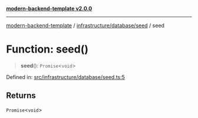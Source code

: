 [**modern-backend-template v2.0.0**](../../../../README.md)

***

[modern-backend-template](../../../../modules.md) / [infrastructure/database/seed](../README.md) / seed

# Function: seed()

> **seed**(): `Promise`\<`void`\>

Defined in: [src/infrastructure/database/seed.ts:5](https://github.com/maemreyo/saas-4cus-nodejs/blob/2a5b3f3aa11335dfa561e80e1feabb8e6084261e/src/infrastructure/database/seed.ts#L5)

## Returns

`Promise`\<`void`\>
